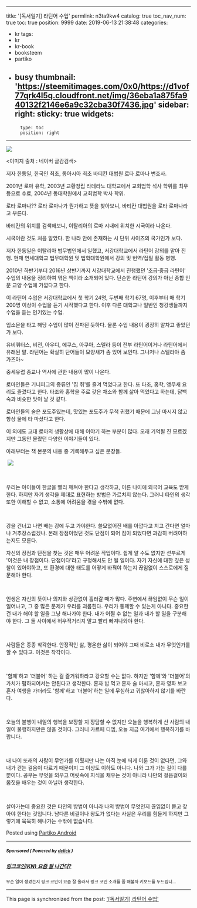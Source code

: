 
---
title: '[독서일기] 라틴어 수업'
permlink: n3ta9kw4
catalog: true
toc_nav_num: true
toc: true
position: 9999
date: 2019-06-13 21:38:48
categories:
- kr
tags:
- kr
- kr-book
- booksteem
- partiko
- busy
thumbnail: 'https://steemitimages.com/0x0/https://d1vof77qrk4l5q.cloudfront.net/img/36eba1a875fa940132f2146e6a9c32cba30f7436.jpg'
sidebar:
    right:
        sticky: true
widgets:
    -
        type: toc
        position: right
---


![](https://steemitimages.com/0x0/https://d1vof77qrk4l5q.cloudfront.net/img/36eba1a875fa940132f2146e6a9c32cba30f7436.jpg)

<이미지 출처 : 네이버 글감검색>

저자 한동일,
한국인 최초, 동아시아 최초 바티칸 대법원 로타 로마나 변호사.

2001년 로마 유학,
2003년 교황청립 라테라노 대학교에서 교회법학 석사 학위를 최우등으로 수료,
2004년 동대학원에서 교회법학 박사 학위.

로타 로마나??
로타 로마나가 뭔가하고 뜻을 찾아보니, 바티칸 대법원을 로타 로마나라고 부른다.

바티칸의 위치를 검색해보니, 이탈리아의 로마 시내에 위치한 시국이라 나온다.

시국이란 것도 처음 알았다. 한 나라 안에 존재하는 시 단위 사이즈의 국가인가 보다.

저자 한동일은 이탈리아 법무법인에서 일했고,
서강대학교에서 라틴어 강의를 맡아 진행.
현재 연세대학교 법무대학원 및 법학대학원에서 강의 및 번역/집필 활동 병행.

2010년 하반기부터 2016년 상반기까지 서강대학교에서 진행했던 '초급·중급 라틴어' 수업의 내용을 정리하여 엮은 책이라 소개되어 있다. 단순한 라틴어 강의가 아닌 종합 인문 교양 수업에 가깝다고 한다.

이 라틴어 수업은 서강대학교에서 첫 학기 24명, 두번째 학기 67명, 이후부터 매 학기 200명 이상이 수업을 듣기 시작했다고 한다. 이후 다른 대학교나 일반인 청강생들까지 수업을 듣는 인기있는 수업.

입소문을 타고 해당 수업이 많이 전파된 듯하다. 물론 수업 내용이 굉장히 알차고 좋았던가 보다.

유비쿼터스, 비전, 아우디, 에쿠스, 아쿠아, 스텔라 등이 전부 라틴어이거나 라틴어에서 유래된 말.
라틴어는 확실히 단어들이 모양새가 좀 있어 보인다.
그나저나 스텔라야 좀 가즈아~

중세유럽 종교나 역사에 관한 내용이 많이 나온다.

로마인들은 기니피그의 종류인 '집 쥐'를 즐겨 먹었다고 한다. 또 타조, 홍학, 앵무새 요리도 즐겼다고 한다. 타조와 홍학을 주로 갖은 채소와 함께 삶아 먹었다고 하는데, 닭백숙과 비슷한 맛이 날 것 같다.

로마인들의 술은 포도주였는데, 맛있는 포도주가 무척 귀했기 때문에 그냥 마시지 않고 항상 물에 타 마셨다고 한다.

이 외에도 고대 로마의 생활상에 대해 이야기 하는 부분이 많다. 오래 기억될 진 모르겠지만 그동안 몰랐던 다양한 이야기들이 있다.

아래부터는 책 본문의 내용 중 기록해두고 싶은 문장들.

​
![](https://i.imgur.com/HckzDOK.gif)

​

우리는 아이들이 한글을 빨리 깨쳐야 한다고 생각하고, 이른 나이에 외국어 교육도 받게 한다. 하지만 자기 생각을 제대로 표현하는 방법은 가르치지 않는다. 그러니 타인의 생각 또한 이해할 수 없고, 소통에 어려움을 겪을 수밖에 없다.

​

강을 건너고 나면 배는 강에 두고 가야한다. 쓸모없어진 배를 아깝다고 지고 간다면 얼마나 거추장스럽겠나. 본래 장점이었던 것도 단점이 되어 짐이 되었다면 과감히 버려야하는지도 모른다.

자신의 장점과 단점을 찾는 것은 매우 어려운 작업이다. 쉽게 알 수도 없지만 섣부르게 '이것은 내 장점이다. 단점이다'라고 규정해서도 안 될 일이다. 자기 자신에 대한 깊은 성찰이 있어야하고, 또 환경에 대한 태도를 어떻게 바꿔야 하는지 끊임없이 스스로에게 질문해야 한다.

​

인생은 자신의 뜻이나 의지와 상관없이 흘러갈 때가 많다.
주변에서 끊임없이 무슨 일이 일어나고, 그 중 많은 문제가 우리를 괴롭힌다.
우리가 통제할 수 있는게 아니다. 중요한 건 내가 해야 할 일을 그냥 해나가야 한다.
내가 어쩔 수 없는 일과 내가 할 일을 구분해야 한다.
그 둘 사이에서 허우적거리지 말고 빨리 빠져나와야 한다.

​

사람들은 종종 착각한다.
안정적인 삶, 평온한 삶이 되어야 그때 비로소 내가 무엇인가를 할 수 있다고.
이것은 착각이다.

​

'함께'하고 '더불어' 하는 걸 즐거워하라고 강요할 수는 없다. 하지만 '함께'와 '더불어'의 가치가 폄하되어서는 안된다고 생각한다. 혼자 밥 먹고 혼자 술 마시고, 혼자 영화 보고 혼자 여행을 가더라도 '함께'하고 '더불어'하는 일에 무심하고 귀찮아하지 않기를 바란다.

​

오늘의 불행이 내일의 행복을 보장할 지 장담할 수 없지만 오늘을 행복하게 산 사람의 내일이 불행하지만은 않을 것이다. 그러니 카르페 디엠, 오늘 지금 여기에서 행복하기를 바랍니다.

​

내 나이 또래의 사람이 무언가를 이뤘지만 나는 아직 눈에 띄게 이룬 것이 없다면, 그와 내가 걷는 걸음이 다르기 때문이지 그 이상도 이하도 아니다. 나와 그가 가는 길이 다를 뿐이다.
공부는 무엇을 외우고 머릿속에 지식을 채우는 것이 아니라 나만의 걸음걸이와 몸짓을 배우는 것이 아닐까 생각한다.

​

살아가는데 중요한 것은 타인의 방법이 아니라 나의 방법이 무엇인지 끊임없이 묻고 찾아야 한다는 것입니다.
남다른 비결이나 왕도가 없다는 사실은 우리를 힘들게 하지만 그렇기에 묵묵히 해나가는 수밖에 없습니다.

Posted using [Partiko Android](https://partiko.app/referral/lucky2015)

---

#####  <sub> **Sponsored ( Powered by [dclick](https://www.dclick.io) )** </sub>
##### [링크코인(KN) 요즘 잘 나간다?](https://api.dclick.io/v1/c?x=eyJhbGciOiJIUzI1NiIsInR5cCI6IkpXVCJ9.eyJjIjoibHVja3kyMDE1IiwicyI6Im4zdGE5a3c0IiwiYSI6WyJ0LTE5MzYiXSwidXJsIjoiaHR0cHM6Ly9zdGVlbWl0LmNvbS9rci9AanVuZTA2MjAvc2N0LWtuIiwiaWF0IjoxNTYwNDYyMDYwLCJleHAiOjE4NzU4MjIwNjB9.TtEm9tpTbNMrGnW_EUhOn3HqxHuokUkb9XZakSZxRhM)
<sup>무슨 일이 생겼는지 링크 코인이 요즘 잘 올라서 링크 코인 소개를 좀 해볼까 키보드를 두드립니...</sup>


- - -

This page is synchronized from the post: ['[독서일기] 라틴어 수업'](https://steemit.com/@lucky2015/n3ta9kw4)
